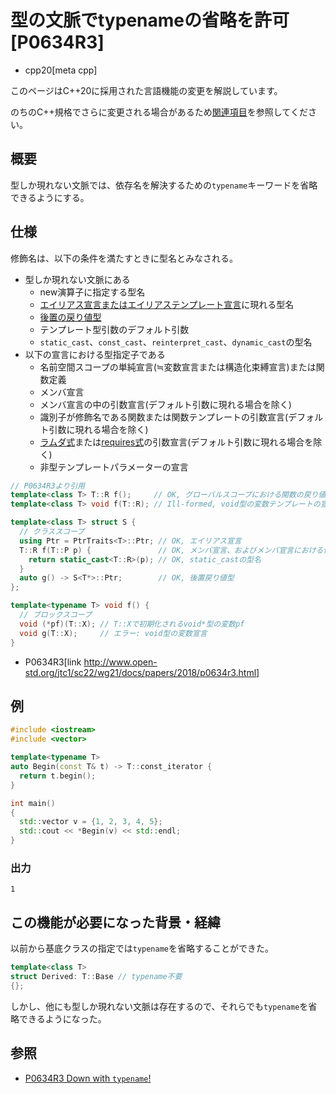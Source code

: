 # 型の文脈でtypenameの省略を許可 [P0634R3]

* cpp20[meta cpp]

<!-- start lang caution -->

このページはC++20に採用された言語機能の変更を解説しています。

のちのC++規格でさらに変更される場合があるため[関連項目](#relative-page)を参照してください。

<!-- last lang caution -->

## 概要

型しか現れない文脈では、依存名を解決するための`typename`キーワードを省略できるようにする。

## 仕様

修飾名は、以下の条件を満たすときに型名とみなされる。

* 型しか現れない文脈にある
    * new演算子に指定する型名
    * [エイリアス宣言またはエイリアステンプレート宣言](/lang/cpp11/alias_templates.md)に現れる型名
    * [後置の戻り値型](/lang/cpp11/trailing_return_types.md)
    * テンプレート型引数のデフォルト引数
    * `static_cast`、`const_cast`、`reinterpret_cast`、`dynamic_cast`の型名
* 以下の宣言における型指定子である
    * 名前空間スコープの単純宣言(≒変数宣言または構造化束縛宣言)または関数定義
    * メンバ宣言
    * メンバ宣言の中の引数宣言(デフォルト引数に現れる場合を除く)
    * 識別子が修飾名である関数または関数テンプレートの引数宣言(デフォルト引数に現れる場合を除く)
    * [ラムダ式](/lang/cpp11/lambda_expressions.md)または[requires式](./concepts.md)の引数宣言(デフォルト引数に現れる場合を除く)
    * 非型テンプレートパラメーターの宣言

```cpp
// P0634R3より引用
template<class T> T::R f();     // OK, グローバルスコープにおける関数の戻り値
template<class T> void f(T::R); // Ill-formed, void型の変数テンプレートの宣言

template<class T> struct S {
  // クラススコープ
  using Ptr = PtrTraits<T>::Ptr; // OK, エイリアス宣言
  T::R f(T::P p) {               // OK, メンバ宣言、およびメンバ宣言における仮引数宣言
    return static_cast<T::R>(p); // OK, static_castの型名
  }
  auto g() -> S<T*>::Ptr;        // OK, 後置戻り値型
};

template<typename T> void f() {
  // ブロックスコープ
  void (*pf)(T::X); // T::Xで初期化されるvoid*型の変数pf
  void g(T::X);     // エラー: void型の変数宣言
}
```
* P0634R3[link http://www.open-std.org/jtc1/sc22/wg21/docs/papers/2018/p0634r3.html]

## 例
```cpp example
#include <iostream>
#include <vector>

template<typename T>
auto Begin(const T& t) -> T::const_iterator {
  return t.begin();
}

int main()
{
  std::vector v = {1, 2, 3, 4, 5};
  std::cout << *Begin(v) << std::endl;
}
```

### 出力
```
1
```

## この機能が必要になった背景・経緯

以前から基底クラスの指定では`typename`を省略することができた。

```cpp
template<class T>
struct Derived: T::Base // typename不要
{};
```

しかし、他にも型しか現れない文脈は存在するので、それらでも`typename`を省略できるようになった。

## 参照

- [P0634R3 Down with `typename`!](http://www.open-std.org/jtc1/sc22/wg21/docs/papers/2018/p0634r3.html)
